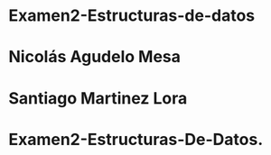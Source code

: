 # Examen2-Estructuras-de-datos

# Nicolás Agudelo Mesa
# Santiago Martinez Lora

# Examen2-Estructuras-De-Datos.
